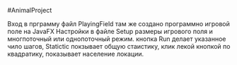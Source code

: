 #AnimalProject

Вход в прграмму файл PlayingField там же создано программно игровой поле на JavaFX
Настройки в файле Setup размеры игрового поля и многпоточный или однопоточный режим.
кнопка Run делает указанное чило шагов, Statictic покзывает общую стаистику,
клик лекой кнопкой по квадратику, показывает население локации.
